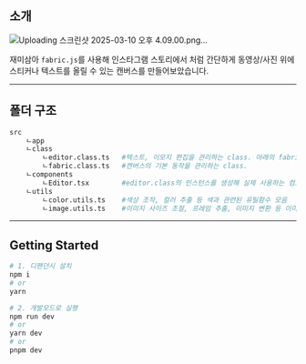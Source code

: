 ## 소개
![Uploading 스크린샷 2025-03-10 오후 4.09.00.png…]()

재미삼아 `fabric.js`를 사용해 인스타그램 스토리에서 처럼 간단하게 동영상/사진 위에 스티커나 텍스트를 올릴 수 있는 캔버스를 만들어보았습니다.

---

## 폴더 구조

```bash
src
    ㄴapp
    ㄴclass
        ㄴeditor.class.ts   #텍스트, 이모지 편집을 관리하는 class. 아래의 fabric class를 상속받음
        ㄴfabric.class.ts   #캔버스의 기본 동작을 관리하는 class.
    ㄴcomponents
        ㄴEditor.tsx        #editor.class의 인스턴스를 생성해 실제 사용하는 컴포넌트
    ㄴutils
        ㄴcolor.utils.ts    #색상 조작, 컬러 추출 등 색과 관련된 유틸함수 모음
        ㄴimage.utils.ts    #이미지 사이즈 조절, 프레임 추출, 이미지 변환 등 이미지 관련된 유틸함수 모음
```

---

## Getting Started

```bash
# 1. 디팬던시 설치
npm i
# or
yarn

# 2. 개발모드로 실행
npm run dev
# or
yarn dev
# or
pnpm dev

```
